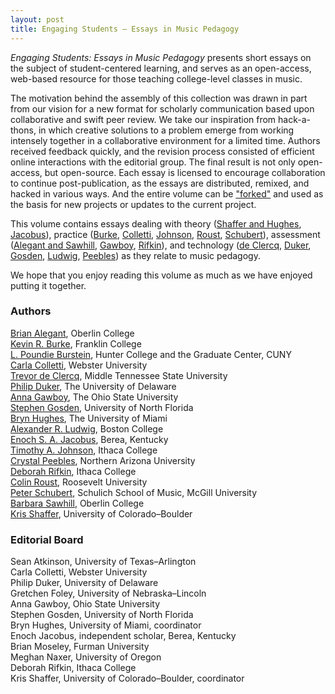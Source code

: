 ```yaml
---
layout: post
title: Engaging Students – Essays in Music Pedagogy
---
```

_Engaging Students: Essays in Music Pedagogy_ presents short essays on the subject of student-centered learning, and serves as an open-access, web-based resource for those teaching college-level classes in music.

The motivation behind the assembly of this collection was drawn in part from our vision for a new format for scholarly communication based upon collaborative and swift peer review. We take our inspiration from hack-a-thons, in which creative solutions to a problem emerge from working intensely together in a collaborative environment for a limited time. Authors received feedback quickly, and the revision process consisted of efficient online interactions with the editorial group. The final result is not only open-access, but open-source. Each essay is licensed to encourage collaboration to continue post-publication, as the essays are distributed, remixed, and hacked in various ways. And the entire volume can be ["forked"](http://www.hybridpedagogy.com/Journal/files/GitHub_for_Academics.html) and used as the basis for new projects or updates to the current project.

This volume contains essays dealing with theory ([Shaffer and Hughes](shafferintro.html), [Jacobus](jacobus.html)), practice ([Burke](burke.html), [Colletti](colletti.html), [Johnson](johnson.html), [Roust](roust.html), [Schubert](schubert.html)), assessment ([Alegant and Sawhill](alegantSawhill.html), [Gawboy](gawboy.html), [Rifkin](rifkin.html)), and technology ([de Clercq](deClercq.html), [Duker](duker.html), [Gosden](gosden.html), [Ludwig](ludwig.html), [Peebles](peebles.html)) as they relate to music pedagogy. 

We hope that you enjoy reading this volume as much as we have enjoyed putting it together.
 

### Authors ###

[Brian Alegant](alegantSawhill.html), Oberlin College  
[Kevin R. Burke](burke.html), Franklin College  
[L. Poundie Burstein](burstein.html), Hunter College and the Graduate Center, CUNY  
[Carla Colletti](colletti.html), Webster University  
[Trevor de Clercq](deClercq.html), Middle Tennessee State University  
[Philip Duker](duker.html), The University of Delaware  
[Anna Gawboy](gawboy.html), The Ohio State University  
[Stephen Gosden](gosden.html), University of North Florida  
[Bryn Hughes](shafferintro.html), The University of Miami  
[Alexander R. Ludwig](ludwig.html), Boston College  
[Enoch S. A. Jacobus](jacobus.html), Berea, Kentucky  
[Timothy A. Johnson](johnson.html), Ithaca College  
[Crystal Peebles](peebles.html), Northern Arizona University  
[Deborah Rifkin](rifkin.html), Ithaca College  
[Colin Roust](roust.html), Roosevelt University  
[Peter Schubert](schubert.html), Schulich School of Music, McGill University  
[Barbara Sawhill](alegantSawhill.html), Oberlin College  
[Kris Shaffer](shafferintro.html), University of Colorado–Boulder

### Editorial Board ###

Sean Atkinson, University of Texas–Arlington  
Carla Colletti, Webster University  
Philip Duker, University of Delaware  
Gretchen Foley, University of Nebraska–Lincoln  
Anna Gawboy, Ohio State University  
Stephen Gosden, University of North Florida  
Bryn Hughes, University of Miami, coordinator  
Enoch Jacobus, independent scholar, Berea, Kentucky  
Brian Moseley, Furman University  
Meghan Naxer, University of Oregon  
Deborah Rifkin, Ithaca College  
Kris Shaffer, University of Colorado–Boulder, coordinator  

